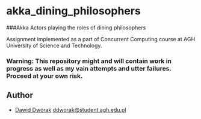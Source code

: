 # akka_dining_philosophers
###Akka Actors playing the roles of dining philosophers

Assignment implemented as a part of Concurrent Computing course at AGH University of Science and Technology.

### Warning: This repository might and will contain work in progress as well as my vain attempts and utter failures. Proceed at your own risk.

## Author
* [Dawid Dworak](http://github.com/ddworak) ddworak@student.agh.edu.pl